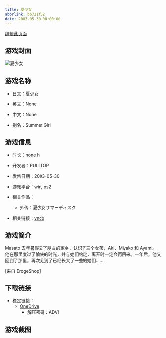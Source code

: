 ```yaml
---
title: 夏少女
abbrlink: bb721f52
date: 2003-05-30 00:00:00
---
```

[编辑此页面](https://github.com/ACG-3/ADV3-source/blob/main/source/_posts/games/%E5%A4%8F%E5%B0%91%E5%A5%B3.md)

## 游戏封面

![夏少女](https://pan.timero.xyz/onedrive/img_lib_001/%E5%A4%8F%E5%B0%91%E5%A5%B3_cover.avif)


## 游戏名称

- 日文：夏少女
- 英文：None
- 中文：None

- 别名：Summer Girl


## 游戏信息

- 时长：none h
- 开发者：PULLTOP
- 发售日期：2003-05-30
- 游戏平台：win, ps2
- 相关作品：
   - 外传：夏少女サマーディスク

- 相关链接：[vndb](https://vndb.org/v1234)


## 游戏简介

Masato 去年暑假去了朋友的家乡，认识了三个女孩，Aki、Miyako 和 Ayami。他在那里度过了愉快的时光，并与她们约定，离开时一定会再回来。一年后，他又回到了那里，再次见到了已经长大了一些的她们......

[来自 ErogeShop］


## 下载链接

- 稳定链接：
    - [OneDrive](https://pan.timero.xyz/onedrive/adv_lib_001/%E5%A4%8F%E5%B0%91%E5%A5%B3)
        - 解压密码：ADV!



## 游戏截图


